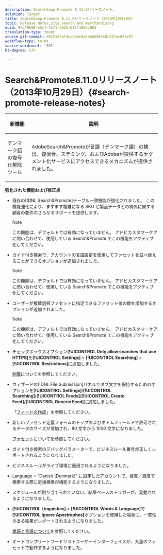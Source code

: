 ```yaml
---
description: Search&amp;Promote 8.11.0リリースノート。
solution: Target
title: Search&amp;Promote 8.11.0リリースノート（2013年10月29日）
topic: Release Notes,Site search and merchandising
uuid: 973f9608-a5c7-4571-ae2b-6f1fa05bc862
translation-type: tm+mt
source-git-commit: d015154efdccbb4c6a39a56907c0c337ec065c9f
workflow-type: tm+mt
source-wordcount: '301'
ht-degree: 57%

---
```



# Search&amp;Promote8.11.0リリースノート（2013年10月29日）{#search-promote-release-notes}

<table> 
 <thead> 
  <tr> 
   <th colname="col1" class="entry"> <p>新機能 </p> </th> 
   <th colname="col2" class="entry"> <p>説明 </p> </th> 
  </tr> 
 </thead>
 <tbody> 
  <tr> 
   <td colname="col1"> <p> デンマーク語の復号化解除ツール </p> </td> 
   <td colname="col2"> <p> <span class="keyword">AdobeSearch&amp;Promote</span>が言語（デンマーク語）の検出、複混合、ステミング、およびAdobeが提供するセグメント化サービスにアクセスできるメカニズムが提供されました。 </p> </td> 
  </tr> 
 </tbody> 
</table>

**強化された機能および修正点**

* 既存の[!DNL Search&Promote]テーブル一致機能が強化されました。 この機能強化により、ますます複雑になる SKU と製品データとの関係に関する顧客の要件のさらなるサポートを提供します。

   >[!NOTE]
   >
   >この機能は、デフォルトでは有効になっていません。 アドビカスタマーケアに問い合わせて、使用している Search&amp;Promote でこの機能をアクティブ化してください。

* ガイド付き検索で、アカウントの言語設定を使用してファセットを並べ替えることができるオプションが追加されました。

   >[!NOTE]
   この機能は、デフォルトでは有効になっていません。 アドビカスタマーケアに問い合わせて、使用している Search&amp;Promote でこの機能をアクティブ化してください。

* ユーザーが複数選択ファセットに指定できるファセット値の数を増加するオプションが追加されました。

   >[!NOTE]
   この機能は、デフォルトでは有効になっていません。 アドビカスタマーケアに問い合わせて、使用している Search&amp;Promote でこの機能をアクティブ化してください。

* チェックボックスオプション&#x200B;**[!UICONTROL Only allow searches that use HTTPS]**&#x200B;を&#x200B;**[!UICONTROL Settings]** > **[!UICONTROL Searching]** > **[!UICONTROL Restrictions]**&#x200B;に追加しました。

   [制限](../c-about-settings-menu/c-about-searching-menu.md#concept_B5B527E04EBF4E9AB5956EEF881DDBF1)についてを参照してください。

* ウィザードの[!DNL File Submission]パネルでタブ文字を保持するためのオプションを&#x200B;**[!UICONTROL Settings]**/**[!UICONTROL Searching]**/**[!UICONTROL Feeds]**/**[!UICONTROL Create Feed]**/**[!UICONTROL Generic Feed]**&#x200B;に追加しました。

   「[フィードの作成](../c-about-settings-menu/c-about-searching-menu.md#task_63179C1FC359497483CD6CE13FD1C250)」を参照してください。

* 新しいファセット定義フォームのトップおよびボトムフィールドで許可されるデータのサイズが増加され、80 文字から 1000 文字になりました。

   [ファセット](../c-about-design-menu/c-about-facets.md#concept_FA912B3B41EE493DB2F492D188457FF5)についてを参照してください。

* ガイド付き検索のデバッグパラメーターで、ビジネスルール番号が正しくレポートされるようになりました。
* ビジネスルールがライブ環境に適用されるようになりました。
* Language = &quot;Danish (Denmark)&quot; に設定したアカウントで、緯度／経度で検索する際に近接検索が機能するようになりました。
* スケジュールが割り当てられていない、結果ベースのトリガーが、発動されるようになりました。
* **[!UICONTROL Linguistics]** > **[!UICONTROL Words & Language]**&#x200B;で&#x200B;**[!UICONTROL Ignore Apostrophes]**&#x200B;オプションを使用した場合に、一貫性のある結果がレポートされるようになりました。

   [単語と言語について](../c-about-linguistics-menu/c-about-words-and-language.md#concept_CEB4B9576F3C4E2EB87B352EEC738D79)を参照してください。

* オートコンプリートワードリストユーザーインターフェイスが、大量のファセットで動作するようになりました。

